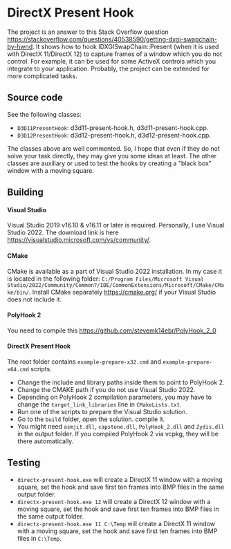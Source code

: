 # DirectX Present Hook

The project is an answer to this Stack Overflow question https://stackoverflow.com/questions/40538590/getting-dxgi-swapchain-by-hwnd. It shows how to hook IDXGISwapChain::Present (when it is used with DirectX 11/DirectX 12) to capture frames of a window which you do not control. For example, it can be used for some ActiveX controls which you integrate to your application. Probably, the project can be extended for more complicated tasks.

## Source code

See the following classes:
* ``D3D11PresentHook``: d3d11-present-hook.h, d3d11-present-hook.cpp.
* ``D3D12PresentHook``: d3d12-present-hook.h, d3d12-present-hook.cpp.

The classes above are well commented. So, I hope that even if they do not solve your task directly, they may give you some ideas at least. The other classes are auxiliary or used to test the hooks by creating a "black box" window with a moving square.

## Building

#### Visual Studio
Visual Studio 2019 v16.10 & v16.11 or later is required. Personally, I use Visual Studio 2022. The download link is here https://visualstudio.microsoft.com/vs/community/.

#### CMake
CMake is available as a part of Visual Studio 2022 installation. In my case it is located in the following folder: ``C:/Program Files/Microsoft Visual Studio/2022/Community/Common7/IDE/CommonExtensions/Microsoft/CMake/CMake/bin/``. Install CMake separately https://cmake.org/ if your Visual Studio does not include it. 

#### PolyHook 2
You need to compile this https://github.com/stevemk14ebr/PolyHook_2_0

#### DirectX Present Hook
The root folder contains ``example-prepare-x32.cmd`` and ``example-prepare-x64.cmd`` scripts.
* Change the include and library paths inside them to point to PolyHook 2.
* Change the CMAKE path if you do not use Visual Studio 2022.
* Depending on PolyHook 2 compilation parameters, you may have to change the ``target_link_libraries`` line in ``CMakeLists.txt``.
* Run one of the scripts to prepare the Visual Studio solution.
* Go to the ``build`` folder, open the solution. compile it.
* You might need ``asmjit.dll``, ``capstone.dll``, ``PolyHook_2.dll`` and ``Zydis.dll`` in the output folder. If you compiled PolyHook 2 via vcpkg, they will be there automatically.

## Testing
* ``directx-present-hook.exe`` will create a DirectX 11 window with a moving square, set the hook and save first ten frames into BMP files in the same output folder.
* ``directx-present-hook.exe 12``  will create a DirectX 12 window with a moving square, set the hook and save first ten frames into BMP files in the same output folder.
* ``directx-present-hook.exe 11 C:\Temp``  will create a DirectX 11 window with a moving square, set the hook and save first ten frames into BMP files in ``C:\Temp``.


